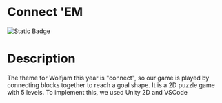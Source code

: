 # Connect 'EM #

![Static Badge](https://img.shields.io/badge/Contributors%20-%204)


# Description #
The theme for Wolfjam this year is "connect", so our game is played by connecting blocks together to reach a goal shape. It is a 2D puzzle game with 5 levels. To implement this, we used Unity 2D and VSCode
